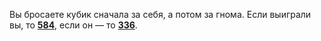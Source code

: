 Вы бросаете кубик сначала за себя, а потом за гнома. Если выиграли вы, то [**584**](#n_584), если он — то [**336**](#n_336).

